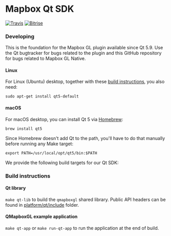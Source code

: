 # Mapbox Qt SDK

[![Travis](https://travis-ci.org/mapbox/mapbox-gl-native.svg?branch=master)](https://travis-ci.org/mapbox/mapbox-gl-native/builds)
[![Bitrise](https://www.bitrise.io/app/96cfbc97e0245c22.svg?token=GxsqIOGPXhn0F23sSVSsYA&branch=master)](https://www.bitrise.io/app/96cfbc97e0245c22)

### Developing

This is the foundation for the Mapbox GL plugin available since Qt 5.9. Use the Qt bugtracker
for bugs related to the plugin and this GitHub repository for bugs related to Mapbox GL Native.

#### Linux

For Linux (Ubuntu) desktop, together with these [build
instructions](https://github.com/mapbox/mapbox-gl-native/tree/master/platform/linux#build),
you also need:

    sudo apt-get install qt5-default

#### macOS

For macOS desktop, you can install Qt 5 via [Homebrew](http://brew.sh):

    brew install qt5

Since Homebrew doesn't add Qt to the path, you'll have to do that manually before running any Make target:

    export PATH=/usr/local/opt/qt5/bin:$PATH

We provide the following build targets for our Qt SDK:

### Build instructions

#### Qt library

```make qt-lib``` to build the `qmapboxgl` shared library. Public API headers
can be found in [platform/qt/include](https://github.com/mapbox/mapbox-gl-native/tree/master/platform/qt/include) folder.

#### QMapboxGL example application

```make qt-app``` or ```make run-qt-app``` to run the application at the end of
build.

